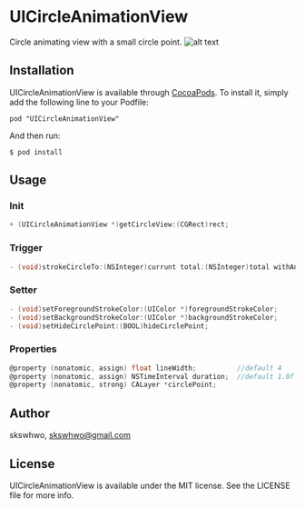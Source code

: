 # UICircleAnimationView

Circle animating view with a small circle point.
![alt text](https://github.com/skswhwo/UICircleAnimationView/blob/master/sample1.gif "demo")

## Installation

UICircleAnimationView is available through [CocoaPods](http://cocoapods.org). To install
it, simply add the following line to your Podfile:

```
pod "UICircleAnimationView"
```
And then run:

```
$ pod install
```

## Usage

### Init
```objective-c
+ (UICircleAnimationView *)getCircleView:(CGRect)rect;
```

### Trigger
```objective-c
- (void)strokeCircleTo:(NSInteger)currunt total:(NSInteger)total withAnimate:(BOOL)animate;
```

### Setter
```objective-c
- (void)setForegroundStrokeColor:(UIColor *)foregroundStrokeColor;
- (void)setBackgroundStrokeColor:(UIColor *)backgroundStrokeColor;
- (void)setHideCirclePoint:(BOOL)hideCirclePoint;
```

### Properties
```objective-c
@property (nonatomic, assign) float lineWidth;          //default 4
@property (nonatomic, assign) NSTimeInterval duration;  //default 1.0f
@property (nonatomic, strong) CALayer *circlePoint;
```

## Author

skswhwo, skswhwo@gmail.com

## License

UICircleAnimationView is available under the MIT license. See the LICENSE file for more info.
